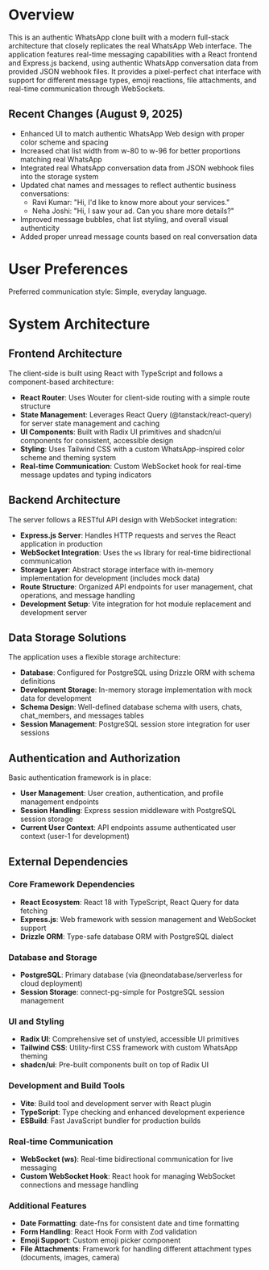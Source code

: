 # Overview

This is an authentic WhatsApp clone built with a modern full-stack architecture that closely replicates the real WhatsApp Web interface. The application features real-time messaging capabilities with a React frontend and Express.js backend, using authentic WhatsApp conversation data from provided JSON webhook files. It provides a pixel-perfect chat interface with support for different message types, emoji reactions, file attachments, and real-time communication through WebSockets.

## Recent Changes (August 9, 2025)
- Enhanced UI to match authentic WhatsApp Web design with proper color scheme and spacing
- Increased chat list width from w-80 to w-96 for better proportions matching real WhatsApp
- Integrated real WhatsApp conversation data from JSON webhook files into the storage system
- Updated chat names and messages to reflect authentic business conversations:
  - Ravi Kumar: "Hi, I'd like to know more about your services."
  - Neha Joshi: "Hi, I saw your ad. Can you share more details?"
- Improved message bubbles, chat list styling, and overall visual authenticity
- Added proper unread message counts based on real conversation data

# User Preferences

Preferred communication style: Simple, everyday language.

# System Architecture

## Frontend Architecture
The client-side is built using React with TypeScript and follows a component-based architecture:

- **React Router**: Uses Wouter for client-side routing with a simple route structure
- **State Management**: Leverages React Query (@tanstack/react-query) for server state management and caching
- **UI Components**: Built with Radix UI primitives and shadcn/ui components for consistent, accessible design
- **Styling**: Uses Tailwind CSS with a custom WhatsApp-inspired color scheme and theming system
- **Real-time Communication**: Custom WebSocket hook for real-time message updates and typing indicators

## Backend Architecture
The server follows a RESTful API design with WebSocket integration:

- **Express.js Server**: Handles HTTP requests and serves the React application in production
- **WebSocket Integration**: Uses the `ws` library for real-time bidirectional communication
- **Storage Layer**: Abstract storage interface with in-memory implementation for development (includes mock data)
- **Route Structure**: Organized API endpoints for user management, chat operations, and message handling
- **Development Setup**: Vite integration for hot module replacement and development server

## Data Storage Solutions
The application uses a flexible storage architecture:

- **Database**: Configured for PostgreSQL using Drizzle ORM with schema definitions
- **Development Storage**: In-memory storage implementation with mock data for development
- **Schema Design**: Well-defined database schema with users, chats, chat_members, and messages tables
- **Session Management**: PostgreSQL session store integration for user sessions

## Authentication and Authorization
Basic authentication framework is in place:

- **User Management**: User creation, authentication, and profile management endpoints
- **Session Handling**: Express session middleware with PostgreSQL session storage
- **Current User Context**: API endpoints assume authenticated user context (user-1 for development)

## External Dependencies

### Core Framework Dependencies
- **React Ecosystem**: React 18 with TypeScript, React Query for data fetching
- **Express.js**: Web framework with session management and WebSocket support
- **Drizzle ORM**: Type-safe database ORM with PostgreSQL dialect

### Database and Storage
- **PostgreSQL**: Primary database (via @neondatabase/serverless for cloud deployment)
- **Session Storage**: connect-pg-simple for PostgreSQL session management

### UI and Styling
- **Radix UI**: Comprehensive set of unstyled, accessible UI primitives
- **Tailwind CSS**: Utility-first CSS framework with custom WhatsApp theming
- **shadcn/ui**: Pre-built components built on top of Radix UI

### Development and Build Tools
- **Vite**: Build tool and development server with React plugin
- **TypeScript**: Type checking and enhanced development experience
- **ESBuild**: Fast JavaScript bundler for production builds

### Real-time Communication
- **WebSocket (ws)**: Real-time bidirectional communication for live messaging
- **Custom WebSocket Hook**: React hook for managing WebSocket connections and message handling

### Additional Features
- **Date Formatting**: date-fns for consistent date and time formatting
- **Form Handling**: React Hook Form with Zod validation
- **Emoji Support**: Custom emoji picker component
- **File Attachments**: Framework for handling different attachment types (documents, images, camera)